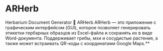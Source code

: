 # ARHerb
Herbarium Document Generator
🌿 ARHerb
ARHerb — это приложение с графическим интерфейсом (GUI), которое позволяет генерировать этикетки гербарных образцов из Excel-файла и сохранять их в виде Word-документа. Поддерживает грибы, мхи и сосудистые растения, а также может встраивать QR-коды с координатами Google Maps.**
